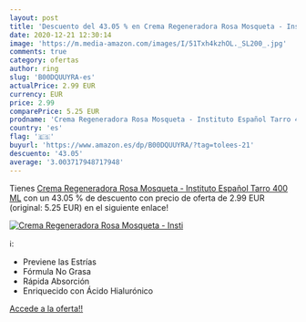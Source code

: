 ```yaml
---
layout: post
title: 'Descuento del 43.05 % en Crema Regeneradora Rosa Mosqueta - Insti'
date: 2020-12-21 12:30:14
image: 'https://m.media-amazon.com/images/I/51Txh4kzhOL._SL200_.jpg'
comments: true
category: ofertas
author: ring
slug: 'B00DQUUYRA-es'
actualPrice: 2.99 EUR
currency: EUR
price: 2.99
comparePrice: 5.25 EUR
prodname: 'Crema Regeneradora Rosa Mosqueta - Instituto Español Tarro 400 ML'
country: 'es'
flag: '🇪🇸'
buyurl: 'https://www.amazon.es/dp/B00DQUUYRA/?tag=tolees-21'
descuento: '43.05'
average: '3.003717948717948'
---
```


Tienes [Crema Regeneradora Rosa Mosqueta - Instituto Español Tarro 400 ML](https://www.amazon.es/dp/B00DQUUYRA/?tag=tolees-21) con un 43.05 % de descuento con precio de oferta de 2.99 EUR (original: 5.25 EUR) en el siguiente enlace!

[![Crema Regeneradora Rosa Mosqueta - Insti](https://m.media-amazon.com/images/I/51Txh4kzhOL._SL200_.jpg)](https://www.amazon.es/dp/B00DQUUYRA/?tag=tolees-21)

ℹ️:

- Previene las Estrías
- Fórmula No Grasa
- Rápida Absorción
- Enriquecido con Ácido Hialurónico

[Accede a la oferta!!](https://www.amazon.es/dp/B00DQUUYRA/?tag=tolees-21)

